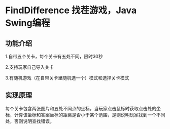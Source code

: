 # FindDifference 找茬游戏，Java Swing编程

## 功能介绍

1.自带五个关卡，每个关卡有五处不同，限时30秒

2.支持玩家自己导入关卡

3.有随机游戏（在自带关卡里随机选一个）模式和选择关卡模式

## 实现原理

每个关卡包含两张图片和五处不同点的坐标，当玩家点击鼠标时获取点击处的坐标，计算该坐标和答案坐标的距离是否小于某个范围，是则说明玩家找到一个不同处，否则说明查找错误。

